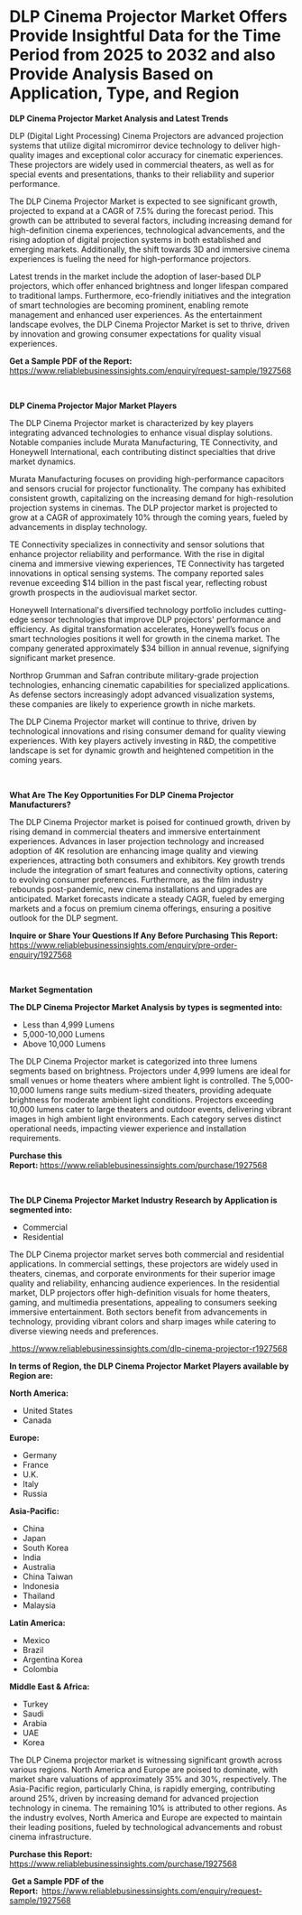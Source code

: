 <p><h1>DLP Cinema Projector Market Offers Provide Insightful Data for the Time Period from 2025 to 2032 and also Provide Analysis Based on Application, Type, and Region</h1></p><p><strong>DLP Cinema Projector Market Analysis and Latest Trends</strong></p>
<p><p>DLP (Digital Light Processing) Cinema Projectors are advanced projection systems that utilize digital micromirror device technology to deliver high-quality images and exceptional color accuracy for cinematic experiences. These projectors are widely used in commercial theaters, as well as for special events and presentations, thanks to their reliability and superior performance.</p><p>The DLP Cinema Projector Market is expected to see significant growth, projected to expand at a CAGR of 7.5% during the forecast period. This growth can be attributed to several factors, including increasing demand for high-definition cinema experiences, technological advancements, and the rising adoption of digital projection systems in both established and emerging markets. Additionally, the shift towards 3D and immersive cinema experiences is fueling the need for high-performance projectors.</p><p>Latest trends in the market include the adoption of laser-based DLP projectors, which offer enhanced brightness and longer lifespan compared to traditional lamps. Furthermore, eco-friendly initiatives and the integration of smart technologies are becoming prominent, enabling remote management and enhanced user experiences. As the entertainment landscape evolves, the DLP Cinema Projector Market is set to thrive, driven by innovation and growing consumer expectations for quality visual experiences.</p></p>
<p><strong>Get a Sample PDF of the Report:&nbsp;</strong> <a href="https://www.reliablebusinessinsights.com/enquiry/request-sample/1927568?utm_campaign=3176&utm_medium=2&utm_source=Github&utm_content=ia&utm_term=16042025&utm_id=dlp-cinema-projector">https://www.reliablebusinessinsights.com/enquiry/request-sample/1927568</a></p>
<p>&nbsp;</p>
<p><strong>DLP Cinema Projector Major Market Players</strong></p>
<p><p>The DLP Cinema Projector market is characterized by key players integrating advanced technologies to enhance visual display solutions. Notable companies include Murata Manufacturing, TE Connectivity, and Honeywell International, each contributing distinct specialties that drive market dynamics.</p><p>Murata Manufacturing focuses on providing high-performance capacitors and sensors crucial for projector functionality. The company has exhibited consistent growth, capitalizing on the increasing demand for high-resolution projection systems in cinemas. The DLP projector market is projected to grow at a CAGR of approximately 10% through the coming years, fueled by advancements in display technology.</p><p>TE Connectivity specializes in connectivity and sensor solutions that enhance projector reliability and performance. With the rise in digital cinema and immersive viewing experiences, TE Connectivity has targeted innovations in optical sensing systems. The company reported sales revenue exceeding $14 billion in the past fiscal year, reflecting robust growth prospects in the audiovisual market sector.</p><p>Honeywell International's diversified technology portfolio includes cutting-edge sensor technologies that improve DLP projectors' performance and efficiency. As digital transformation accelerates, Honeywell’s focus on smart technologies positions it well for growth in the cinema market. The company generated approximately $34 billion in annual revenue, signifying significant market presence.</p><p>Northrop Grumman and Safran contribute military-grade projection technologies, enhancing cinematic capabilities for specialized applications. As defense sectors increasingly adopt advanced visualization systems, these companies are likely to experience growth in niche markets.</p><p>The DLP Cinema Projector market will continue to thrive, driven by technological innovations and rising consumer demand for quality viewing experiences. With key players actively investing in R&D, the competitive landscape is set for dynamic growth and heightened competition in the coming years.</p></p>
<p>&nbsp;</p>
<p><strong>What Are The Key Opportunities For DLP Cinema Projector Manufacturers?</strong></p>
<p><p>The DLP Cinema Projector market is poised for continued growth, driven by rising demand in commercial theaters and immersive entertainment experiences. Advances in laser projection technology and increased adoption of 4K resolution are enhancing image quality and viewing experiences, attracting both consumers and exhibitors. Key growth trends include the integration of smart features and connectivity options, catering to evolving consumer preferences. Furthermore, as the film industry rebounds post-pandemic, new cinema installations and upgrades are anticipated. Market forecasts indicate a steady CAGR, fueled by emerging markets and a focus on premium cinema offerings, ensuring a positive outlook for the DLP segment.</p></p>
<p><strong>Inquire or Share Your Questions If Any Before Purchasing This Report:</strong> <a href="https://www.reliablebusinessinsights.com/enquiry/pre-order-enquiry/1927568?utm_campaign=3176&utm_medium=2&utm_source=Github&utm_content=ia&utm_term=16042025&utm_id=dlp-cinema-projector">https://www.reliablebusinessinsights.com/enquiry/pre-order-enquiry/1927568</a></p>
<p>&nbsp;</p>
<p><strong>Market Segmentation</strong></p>
<p><strong>The DLP Cinema Projector Market Analysis by types is segmented into:</strong></p>
<p><ul><li>Less than 4,999 Lumens</li><li>5,000-10,000 Lumens</li><li>Above 10,000 Lumens</li></ul></p>
<p><p>The DLP Cinema Projector market is categorized into three lumens segments based on brightness. Projectors under 4,999 lumens are ideal for small venues or home theaters where ambient light is controlled. The 5,000-10,000 lumens range suits medium-sized theaters, providing adequate brightness for moderate ambient light conditions. Projectors exceeding 10,000 lumens cater to large theaters and outdoor events, delivering vibrant images in high ambient light environments. Each category serves distinct operational needs, impacting viewer experience and installation requirements.</p></p>
<p><strong>Purchase this Report:&nbsp;</strong><a href="https://www.reliablebusinessinsights.com/purchase/1927568?utm_campaign=3176&utm_medium=2&utm_source=Github&utm_content=ia&utm_term=16042025&utm_id=dlp-cinema-projector">https://www.reliablebusinessinsights.com/purchase/1927568</a></p>
<p>&nbsp;</p>
<p><strong>The DLP Cinema Projector Market Industry Research by Application is segmented into:</strong></p>
<p><ul><li>Commercial</li><li>Residential</li></ul></p>
<p><p>The DLP Cinema projector market serves both commercial and residential applications. In commercial settings, these projectors are widely used in theaters, cinemas, and corporate environments for their superior image quality and reliability, enhancing audience experiences. In the residential market, DLP projectors offer high-definition visuals for home theaters, gaming, and multimedia presentations, appealing to consumers seeking immersive entertainment. Both sectors benefit from advancements in technology, providing vibrant colors and sharp images while catering to diverse viewing needs and preferences.</p></p>
<p><a href="https://www.reliablebusinessinsights.com/dlp-cinema-projector-r1927568?utm_campaign=3176&utm_medium=2&utm_source=Github&utm_content=ia&utm_term=16042025&utm_id=dlp-cinema-projector">&nbsp;https://www.reliablebusinessinsights.com/dlp-cinema-projector-r1927568</a></p>
<p><strong>In terms of Region, the DLP Cinema Projector Market Players available by Region are:</strong></p>
<p>
    <p> <strong> North America: </strong>
        <ul>
            <li>United States</li>
            <li>Canada</li>
        </ul>
        </p> 
    <p> <strong> Europe: </strong>
        <ul>
            <li>Germany</li>
            <li>France</li>
            <li>U.K.</li>
            <li>Italy</li>
            <li>Russia</li>
        </ul>
        </p> 
    <p> <strong> Asia-Pacific: </strong>
        <ul>
            <li>China</li>
            <li>Japan</li>
            <li>South Korea</li>
            <li>India</li>
            <li>Australia</li>
            <li>China Taiwan</li>
            <li>Indonesia</li>
            <li>Thailand</li>
            <li>Malaysia</li>
        </ul>
        </p> 
    <p> <strong> Latin America: </strong>
        <ul>
            <li>Mexico</li>
            <li>Brazil</li>
            <li>Argentina Korea</li>
            <li>Colombia</li>
        </ul>
        </p> 
    <p> <strong> Middle East & Africa: </strong>
        <ul>
            <li>Turkey</li>
            <li>Saudi</li>
            <li>Arabia</li>
            <li>UAE</li>
            <li>Korea</li>
        </ul>
    </p>
    </p>
<p><p>The DLP Cinema projector market is witnessing significant growth across various regions. North America and Europe are poised to dominate, with market share valuations of approximately 35% and 30%, respectively. The Asia-Pacific region, particularly China, is rapidly emerging, contributing around 25%, driven by increasing demand for advanced projection technology in cinema. The remaining 10% is attributed to other regions. As the industry evolves, North America and Europe are expected to maintain their leading positions, fueled by technological advancements and robust cinema infrastructure.</p></p>
<p><strong>Purchase this Report: </strong><a href="https://www.reliablebusinessinsights.com/purchase/1927568?utm_campaign=3176&utm_medium=2&utm_source=Github&utm_content=ia&utm_term=16042025&utm_id=dlp-cinema-projector">https://www.reliablebusinessinsights.com/purchase/1927568</a></p>
<p>&nbsp;<strong>Get a Sample PDF of the Report:&nbsp;&nbsp;</strong><a href="https://www.reliablebusinessinsights.com/enquiry/request-sample/1927568?utm_campaign=3176&utm_medium=2&utm_source=Github&utm_content=ia&utm_term=16042025&utm_id=dlp-cinema-projector">https://www.reliablebusinessinsights.com/enquiry/request-sample/1927568</a></p>
<p><strong></strong></p>
<p><p></p><p></p><p></p></p>
